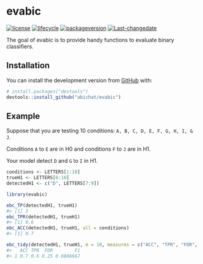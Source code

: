 
<!-- README.md is generated from README.Rmd. Please edit that file -->

# evabic

<!-- badges: start -->

[![license](https://img.shields.io/badge/license-GPL--3-blue.svg)](https://www.gnu.org/licenses/gpl-3.0.en.html)
[![lifecycle](https://img.shields.io/badge/lifecycle-experimental-orange.svg)](https://www.tidyverse.org/lifecycle/#experimental)
[![packageversion](https://img.shields.io/badge/Package%20version-0.0.0.9001-orange.svg?style=flat-square)](commits/master)
[![Last-changedate](https://img.shields.io/badge/last%20change-2019--04--16-yellowgreen.svg)](/commits/master)
<!-- badges: end -->

The goal of evabic is to provide handy functions to evaluate binary
classifiers.

## Installation

You can install the development version from
[GitHub](https://github.com/) with:

``` r
# install.packages("devtools")
devtools::install_github("abichat/evabic")
```

## Example

Suppose that you are testing 10 conditions: `A, B, C, D, E, F, G, H, I,
& J`.

Conditions `A` to `E` are in H0 and conditions `F` to `J` are in H1.

Your model detect `D` and `G` to `I` in H1.

``` r
conditions <- LETTERS[1:10]
trueH1 <- LETTERS[6:10]
detectedH1 <- c("D", LETTERS[7:9])
```

``` r
library(evabic)
```

``` r
ebc_TP(detectedH1, trueH1)
#> [1] 3
ebc_TPR(detectedH1, trueH1)
#> [1] 0.6
ebc_ACC(detectedH1, trueH1, all = conditions)
#> [1] 0.7
```

``` r
ebc_tidy(detectedH1, trueH1, m = 10, measures = c("ACC", "TPR", "FDR", "F1"))
#>   ACC TPR  FDR        F1
#> 1 0.7 0.6 0.25 0.6666667
```
